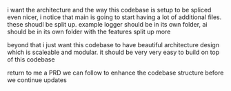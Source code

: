 i want the architecture and the way this codebase is setup to be spliced even nicer, i notice that main is going to start having a lot of additional files. these shoudl be split up. example logger should be in its own folder, ai should be in its own folder with the features split up more

beyond that i just want this codebase to have beautiful architecture design which is scaleable and modular. it should be very very easy to build on top of this codebase 

return to me a PRD we can follow to enhance the codebase structure before we continue updates 